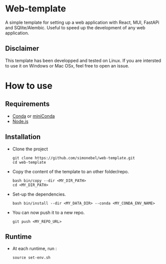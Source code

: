 # Web-template

A simple template for setting up a web application with React, MUI, FastAPi and SQlite/Alembic. Useful to speed up the development of any web application.

## Disclaimer

This template has been developped and tested on Linux. If you are intersted to use it on Windows or Mac OSx, feel free to open an issue.

# How to use

## Requirements

- [Conda](https://docs.conda.io/projects/conda/en/latest/commands/install.html) or [miniConda](https://docs.conda.io/projects/miniconda/en/latest/miniconda-install.html)
- [Node.js](https://nodejs.org/en/download)

## Installation

- Clone the project

  ```
  git clone https://github.com/simonebel/web-template.git
  cd web-template
  ```

- Copy the content of the template to an other folder/repo.

  ```
  bash bin/copy --dir <MY_DIR_PATH>
  cd <MY_DIR_PATH>
  ```

- Set-up the dependencies.

  ```
  bash bin/install --dir <MY_DATA_DIR> --conda <MY_CONDA_ENV_NAME>
  ```

- You can now push it to a new repo.

  ```
  git push <MY_REPO_URL>
  ```

## Runtime

- At each runtime, run :

  ```
  source set-env.sh
  ```
